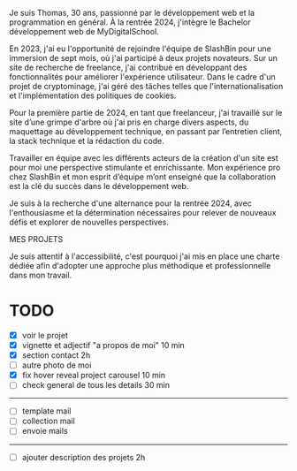 Je suis Thomas, 30 ans, passionné par le développement web et la programmation en général. À la rentrée 2024, j'intègre le Bachelor développement web de MyDigitalSchool.

En 2023, j'ai eu l'opportunité de rejoindre l'équipe de SlashBin pour une immersion de sept mois, où j'ai participé à deux projets novateurs. Sur un site de recherche de freelance, j'ai contribué en développant des fonctionnalités pour améliorer l'expérience utilisateur. Dans le cadre d'un projet de cryptominage, j'ai géré des tâches telles que l'internationalisation et l'implémentation des politiques de cookies.

Pour la première partie de 2024, en tant que freelanceur, j'ai travaillé sur le site d’une grimpe d'arbre où j'ai pris en charge divers aspects, du maquettage au développement technique, en passant par l’entretien client, la stack technique et la rédaction du code.

Travailler en équipe avec les différents acteurs de la création d'un site est pour moi une perspective stimulante et enrichissante. Mon expérience pro chez SlashBin et mon esprit d’équipe m’ont enseigné que la collaboration est la clé du succès dans le développement web.

Je suis à la recherche d'une alternance pour la rentrée 2024, avec l'enthousiasme et la détermination nécessaires pour relever de nouveaux défis et explorer de nouvelles perspectives.

MES PROJETS

Je suis attentif à l'accessibilité, c'est pourquoi j'ai mis en place une charte dédiée afin d'adopter une approche plus méthodique et professionnelle dans mon travail.

# TODO

- [x] voir le projet
- [x] vignette et adjectif "a propos de moi" 10 min
- [x] section contact 2h
- [ ] autre photo de moi
- [x] fix hover reveal project carousel 10 min
- [ ] check general de tous les details 30 min

<hr />

- [ ] template mail
- [ ] collection mail
- [ ] envoie mails

<hr />

- [ ] ajouter description des projets 2h
